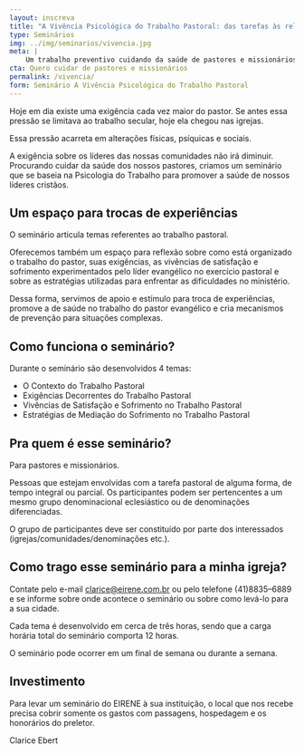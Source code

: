 ```yaml
---
layout: inscreva
title: "A Vivência Psicológica do Trabalho Pastoral: das tarefas às relações interpessoais"
type: Seminários
img: ../img/seminarios/vivencia.jpg
meta: |
    Um trabalho preventivo cuidando da saúde de pastores e missionários baseado na psicologia do trabalho.
cta: Quero cuidar de pastores e missionários
permalink: /vivencia/
form: Seminário A Vivência Psicológica do Trabalho Pastoral
---
```



Hoje em dia existe uma exigência cada vez maior do pastor. Se antes essa pressão se limitava ao trabalho secular, hoje ela chegou nas igrejas.

Essa pressão acarreta em alterações físicas, psíquicas e sociais.

A exigência sobre os líderes das nossas comunidades não irá diminuir. Procurando cuidar da saúde dos nossos pastores, criamos um seminário que se baseia na Psicologia do Trabalho para promover a saúde de nossos líderes cristãos.

## Um espaço para trocas de experiências

O seminário articula temas referentes ao trabalho pastoral.

Oferecemos também um espaço para reflexão sobre como está organizado o trabalho do pastor, suas exigências, as vivências de satisfação e sofrimento experimentados pelo líder evangélico no exercício pastoral e sobre as estratégias utilizadas para enfrentar as dificuldades no ministério.

Dessa forma, servimos de apoio e estímulo para troca de experiências, promove a de saúde no trabalho do pastor evangélico e cria mecanismos de prevenção para situações complexas.

## Como funciona o seminário?

Durante o seminário são desenvolvidos 4 temas:

* O Contexto do Trabalho Pastoral
* Exigências Decorrentes do Trabalho Pastoral
* Vivências de Satisfação e Sofrimento no Trabalho Pastoral
* Estratégias de Mediação do Sofrimento no Trabalho Pastoral

## Pra quem é esse seminário?

Para pastores e missionários.

Pessoas que estejam envolvidas com a tarefa pastoral de alguma forma, de tempo integral ou parcial. Os participantes podem ser pertencentes a um mesmo grupo denominacional eclesiástico ou de denominações diferenciadas.

O grupo de participantes deve ser constituído por parte dos interessados (igrejas/comunidades/denominações etc.).

## Como trago esse seminário para a minha igreja?

Contate pelo e-mail clarice@eirene.com.br ou pelo telefone (41)8835–6889 e se informe sobre onde acontece o seminário ou sobre como levá-lo para a sua cidade.

Cada tema é desenvolvido em cerca de três horas, sendo que a carga horária total do seminário comporta 12 horas.

O seminário pode ocorrer em um final de semana ou durante a semana.

## Investimento

Para levar um seminário do EIRENE à sua instituição, o local que nos recebe precisa cobrir somente os gastos com passagens, hospedagem e os honorários do preletor.

Clarice Ebert
